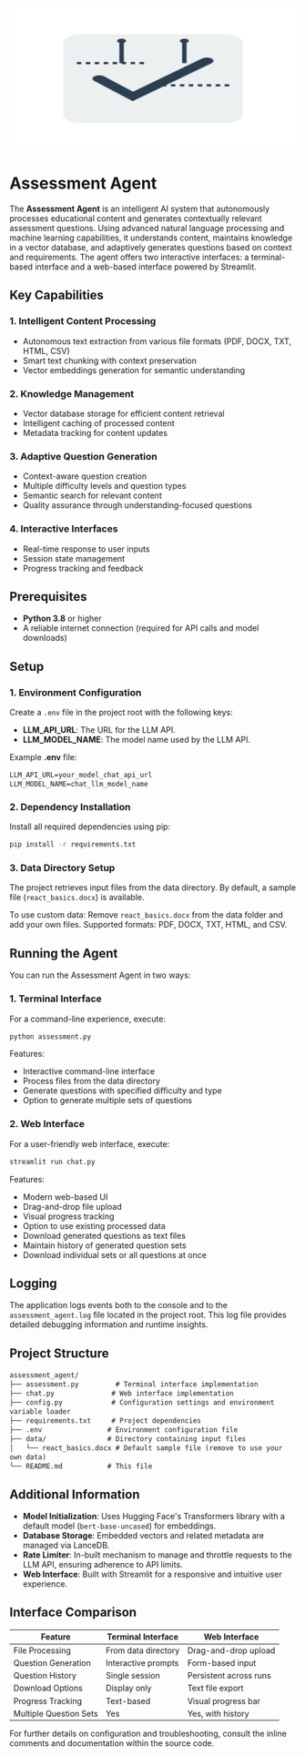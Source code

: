 <img src="./logo.svg" width="100%" height="250px">

# Assessment Agent

The **Assessment Agent** is an intelligent AI system that autonomously processes educational content and generates contextually relevant assessment questions. Using advanced natural language processing and machine learning capabilities, it understands content, maintains knowledge in a vector database, and adaptively generates questions based on context and requirements. The agent offers two interactive interfaces: a terminal-based interface and a web-based interface powered by Streamlit.

## Key Capabilities

### 1. Intelligent Content Processing
- Autonomous text extraction from various file formats (PDF, DOCX, TXT, HTML, CSV)
- Smart text chunking with context preservation
- Vector embeddings generation for semantic understanding

### 2. Knowledge Management
- Vector database storage for efficient content retrieval
- Intelligent caching of processed content
- Metadata tracking for content updates

### 3. Adaptive Question Generation
- Context-aware question creation
- Multiple difficulty levels and question types
- Semantic search for relevant content
- Quality assurance through understanding-focused questions

### 4. Interactive Interfaces
- Real-time response to user inputs
- Session state management
- Progress tracking and feedback

## Prerequisites

- **Python 3.8** or higher
- A reliable internet connection (required for API calls and model downloads)

## Setup

### 1. Environment Configuration

Create a `.env` file in the project root with the following keys:

- **LLM_API_URL**: The URL for the LLM API.
- **LLM_MODEL_NAME**: The model name used by the LLM API.

Example **.env** file:

```properties
LLM_API_URL=your_model_chat_api_url
LLM_MODEL_NAME=chat_llm_model_name
```

### 2. Dependency Installation

Install all required dependencies using pip:

```bash
pip install -r requirements.txt
```

### 3. Data Directory Setup

The project retrieves input files from the data directory. By default, a sample file (`react_basics.docx`) is available.

To use custom data: Remove `react_basics.docx` from the data folder and add your own files.
Supported formats: PDF, DOCX, TXT, HTML, and CSV.

## Running the Agent

You can run the Assessment Agent in two ways:

### 1. Terminal Interface

For a command-line experience, execute:

```bash
python assessment.py
```

Features:
- Interactive command-line interface
- Process files from the data directory
- Generate questions with specified difficulty and type
- Option to generate multiple sets of questions

### 2. Web Interface

For a user-friendly web interface, execute:

```bash
streamlit run chat.py
```

Features:
- Modern web-based UI
- Drag-and-drop file upload
- Visual progress tracking
- Option to use existing processed data
- Download generated questions as text files
- Maintain history of generated question sets
- Download individual sets or all questions at once

## Logging

The application logs events both to the console and to the `assessment_agent.log` file located in the project root.
This log file provides detailed debugging information and runtime insights.

## Project Structure

```plaintext
assessment_agent/
├── assessment.py         # Terminal interface implementation
├── chat.py              # Web interface implementation
├── config.py            # Configuration settings and environment variable loader
├── requirements.txt     # Project dependencies
├── .env                # Environment configuration file
├── data/               # Directory containing input files
│   └── react_basics.docx # Default sample file (remove to use your own data)
└── README.md           # This file
```

## Additional Information

- **Model Initialization**: Uses Hugging Face's Transformers library with a default model (`bert-base-uncased`) for embeddings.
- **Database Storage**: Embedded vectors and related metadata are managed via LanceDB.
- **Rate Limiter**: In-built mechanism to manage and throttle requests to the LLM API, ensuring adherence to API limits.
- **Web Interface**: Built with Streamlit for a responsive and intuitive user experience.

## Interface Comparison

| Feature                    | Terminal Interface | Web Interface |
|---------------------------|-------------------|---------------|
| File Processing           | From data directory | Drag-and-drop upload |
| Question Generation       | Interactive prompts | Form-based input |
| Question History         | Single session     | Persistent across runs |
| Download Options         | Display only       | Text file export |
| Progress Tracking        | Text-based         | Visual progress bar |
| Multiple Question Sets   | Yes                | Yes, with history |

For further details on configuration and troubleshooting, consult the inline comments and documentation within the source code.